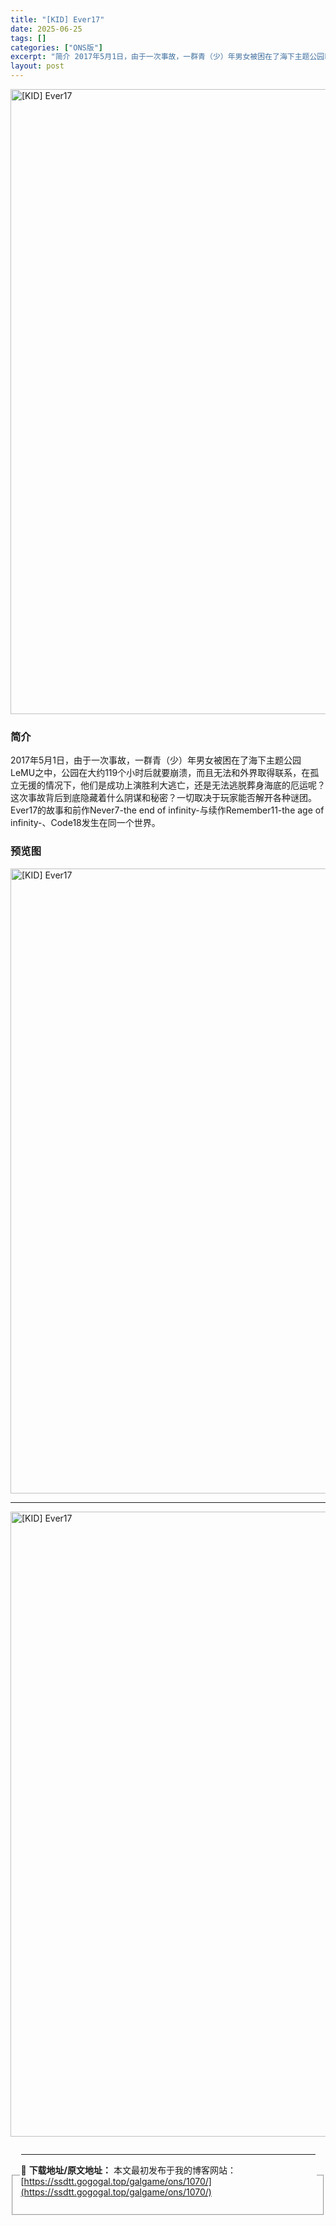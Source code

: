 ```yaml
---
title: "[KID] Ever17"
date: 2025-06-25
tags: []
categories: ["ONS版"]
excerpt: "简介 2017年5月1日，由于一次事故，一群青（少）年男女被困在了海下主题公园LeMU之中，公园在大约119个小时后就要崩溃，而且无法和外界取得联系，在孤立无援的情况下，他们是成功上演胜利大逃亡，还是无法逃脱葬身海底的厄运呢？这次事故背后到底隐藏着什么阴谋和秘密？一切取决于玩家能否解开各种谜团。Ev&hellip;"
layout: post
---
```


<p><img decoding="async" style="display: block; margin-left: auto; margin-right: auto; width: 1000px;" src="https://ssdtt.gogogal.top/wp-content/uploads/2025/06/4ab49-00.webp" alt="[KID] Ever17" /></p>
<div>
<h3>简介</h3>
</div>
<p>2017年5月1日，由于一次事故，一群青（少）年男女被困在了海下主题公园LeMU之中，公园在大约119个小时后就要崩溃，而且无法和外界取得联系，在孤立无援的情况下，他们是成功上演胜利大逃亡，还是无法逃脱葬身海底的厄运呢？这次事故背后到底隐藏着什么阴谋和秘密？一切取决于玩家能否解开各种谜团。Ever17的故事和前作Never7-the end of infinity-与续作Remember11-the age of infinity-、Code18发生在同一个世界。</p>
<h3>预览图</h3>
<p><img decoding="async" style="display: block; margin-left: auto; margin-right: auto; width: 1000px;" src="https://ssdtt.gogogal.top/wp-content/uploads/2025/06/cd36c-01.webp" alt="[KID] Ever17" /></p>
<hr />
<p><img decoding="async" style="display: block; margin-left: auto; margin-right: auto; width: 1000px;" src="https://ssdtt.gogogal.top/wp-content/uploads/2025/06/6713d-timg (3).webp" alt="[KID] Ever17" /></p>
<div></div>
<fieldset>
<legend>


---
📖 **下载地址/原文地址：** 本文最初发布于我的博客网站：[https://ssdtt.gogogal.top/galgame/ons/1070/](https://ssdtt.gogogal.top/galgame/ons/1070/)
